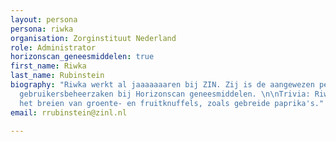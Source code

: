 ```yaml
---
layout: persona
persona: riwka
organisation: Zorginstituut Nederland
role: Administrator
horizonscan_geneesmiddelen: true
first_name: Riwka
last_name: Rubinstein
biography: "Riwka werkt al jaaaaaaaren bij ZIN. Zij is de aangewezen persoon voor
  gebruikersbeheerzaken bij Horizonscan geneesmiddelen. \n\nTrivia: Riwka is dol op
  het breien van groente- en fruitknuffels, zoals gebreide paprika's."
email: rrubinstein@zinl.nl

---
```

